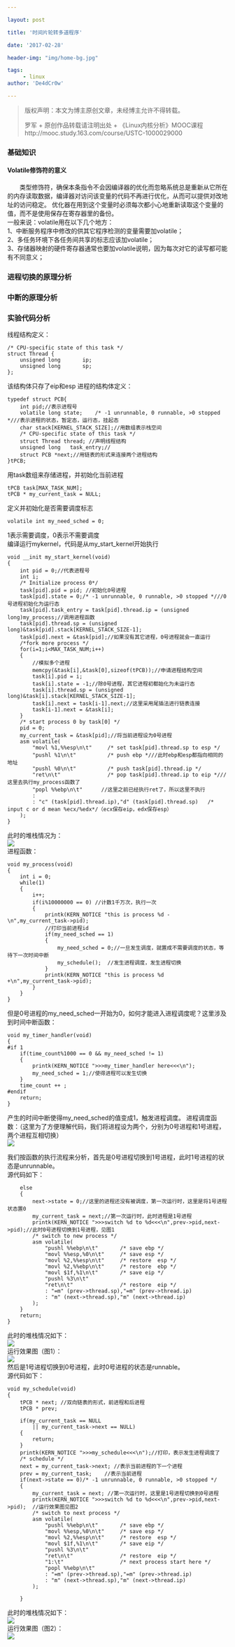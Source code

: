 ```yaml
---

layout: post

title: '时间片轮转多道程序'

date: '2017-02-28'

header-img: "img/home-bg.jpg"

tags:
     - linux
author: 'De4dCr0w'

---
```


>版权声明：本文为博主原创文章，未经博主允许不得转载。
>
>罗军 + 原创作品转载请注明出处 + 《Linux内核分析》MOOC课程http://mooc.study.163.com/course/USTC-1000029000  

### 基础知识 ###
#### Volatile修饰符的意义 ####

　　类型修饰符，确保本条指令不会因编译器的优化而忽略系统总是重新从它所在的内存读取数据，编译器对访问该变量的代码不再进行优化，从而可以提供对改地址的访问稳定。 优化器在用到这个变量时必须每次都小心地重新读取这个变量的值，而不是使用保存在寄存器里的备份。  
一般来说：volatile用在以下几个地方：  
1、中断服务程序中修改的供其它程序检测的变量需要加volatile；  
2、多任务环境下各任务间共享的标志应该加volatile；  
3、存储器映射的硬件寄存器通常也要加volatile说明，因为每次对它的读写都可能有不同意义；

### 进程切换的原理分析 ###


### 中断的原理分析 ###

### 实验代码分析 ###
线程结构定义：  

	/* CPU-specific state of this task */
	struct Thread {
	    unsigned long		ip;
	    unsigned long		sp;
	};  
该结构体只存了eip和esp 
进程的结构体定义：  

	typedef struct PCB{
	    int pid;//表示进程号
	    volatile long state;	/* -1 unrunnable, 0 runnable, >0 stopped *///表示进程的状态，暂定态，运行态，挂起态
	    char stack[KERNEL_STACK_SIZE];//用数组表示栈空间
	    /* CPU-specific state of this task */
	    struct Thread thread; //声明线程结构
	    unsigned long	task_entry;//
	    struct PCB *next;//用链表的形式来连接两个进程结构
	}tPCB;
用task数组来存储进程，并初始化当前进程

	tPCB task[MAX_TASK_NUM];
	tPCB * my_current_task = NULL;  
定义并初始化是否需要调度标志  

	volatile int my_need_sched = 0;  
1表示需要调度，0表示不需要调度  
编译运行mykernel，代码是从my_start_kernel开始执行  
	
	void __init my_start_kernel(void)
	{
	    int pid = 0;//代表进程号
	    int i;
	    /* Initialize process 0*/
	    task[pid].pid = pid; //初始化0号进程
	    task[pid].state = 0;/* -1 unrunnable, 0 runnable, >0 stopped *///0号进程初始化为运行态
	    task[pid].task_entry = task[pid].thread.ip = (unsigned long)my_process;//调用进程函数
	    task[pid].thread.sp = (unsigned long)&task[pid].stack[KERNEL_STACK_SIZE-1];
	    task[pid].next = &task[pid];//如果没有其它进程，0号进程就会一直运行
	    /*fork more process */
	    for(i=1;i<MAX_TASK_NUM;i++)
	    {
			//模拟多个进程
	        memcpy(&task[i],&task[0],sizeof(tPCB));//申请进程结构空间
	        task[i].pid = i;
	        task[i].state = -1;//除0号进程，其它进程初都始化为未运行态
	        task[i].thread.sp = (unsigned long)&task[i].stack[KERNEL_STACK_SIZE-1];
	        task[i].next = task[i-1].next;//这里采用尾插法进行链表连接
	        task[i-1].next = &task[i];
	    }
	    /* start process 0 by task[0] */
	    pid = 0;
	    my_current_task = &task[pid];//将当前进程设为0号进程
		asm volatile(
	    	"movl %1,%%esp\n\t" 	/* set task[pid].thread.sp to esp */
	    	"pushl %1\n\t" 	        /* push ebp *///此时ebp和esp都指向相同的地址
	    	"pushl %0\n\t" 	        /* push task[pid].thread.ip */
	    	"ret\n\t" 	            /* pop task[pid].thread.ip to eip *///这里去执行my_process函数了
	    	"popl %%ebp\n\t"      //这里之前已经执行ret了，所以这里不执行
	    	: 
	    	: "c" (task[pid].thread.ip),"d" (task[pid].thread.sp)	/* input c or d mean %ecx/%edx*/（ecx保存eip，edx保存esp）
		);
	}   
此时的堆栈情况为：  
![](http://i.imgur.com/dWxFki6.png)  
进程函数：  

	void my_process(void)
	{
	    int i = 0;
	    while(1)
	    {
	        i++;
	        if(i%10000000 == 0) //计数1千万次，执行一次
	        {
	            printk(KERN_NOTICE "this is process %d -\n",my_current_task->pid);
				//打印当前进程id
	            if(my_need_sched == 1)
	            {
	                my_need_sched = 0;//一旦发生调度，就置成不需要调度的状态，等待下一次时间中断
	        	    my_schedule();  //发生进程调度，发生进程切换
	        	}
	        	printk(KERN_NOTICE "this is process %d +\n",my_current_task->pid);
	        }     
	    }
	}  
但是0号进程的my_need_sched一开始为0，如何才能进入进程调度呢？这里涉及到时间中断函数：  

	void my_timer_handler(void)
	{
	#if 1
	    if(time_count%1000 == 0 && my_need_sched != 1)
	    {
	        printk(KERN_NOTICE ">>>my_timer_handler here<<<\n");
	        my_need_sched = 1;//使得进程可以发生切换
	    } 
	    time_count ++ ;  
	#endif
	    return;  	
	}
产生的时间中断使得my_need_sched的值变成1，触发进程调度。
进程调度函数：（这里为了方便理解代码，我们将进程设为两个，分别为0号进程和1号进程，两个进程互相切换）    
![](http://i.imgur.com/8l35PBH.png)  

我们按函数的执行流程来分析，首先是0号进程切换到1号进程，此时1号进程的状态是unrunnable。  
源代码如下：  

	    else
	    {
	        next->state = 0;//这里的进程还没有被调度，第一次运行时，这里是将1号进程状态置0
	        my_current_task = next;//第一次运行时，此时进程是1号进程
	        printk(KERN_NOTICE ">>>switch %d to %d<<<\n",prev->pid,next->pid);//此时0号进程切换到1号进程，见图1
	    	/* switch to new process */
	    	asm volatile(	
	        	"pushl %%ebp\n\t" 	    /* save ebp */
	        	"movl %%esp,%0\n\t" 	/* save esp */
	        	"movl %2,%%esp\n\t"     /* restore  esp */
	        	"movl %2,%%ebp\n\t"     /* restore  ebp */
	        	"movl $1f,%1\n\t"       /* save eip */	
	        	"pushl %3\n\t" 
	        	"ret\n\t" 	            /* restore  eip */
	        	: "=m" (prev->thread.sp),"=m" (prev->thread.ip)
	        	: "m" (next->thread.sp),"m" (next->thread.ip)
	    	);          
	    }   
	    return;	
	}    

此时的堆栈情况如下：  
![](http://i.imgur.com/n6U32yk.png)  
运行效果图（图1）：  
![](http://i.imgur.com/a4A1QGD.png)   
然后是1号进程切换到0号进程，此时0号进程的状态是runnable。  
源代码如下：  
  
	void my_schedule(void)
	{
	    tPCB * next; //双向链表的形式，前进程和后进程
	    tPCB * prev;
	
	    if(my_current_task == NULL 
	        || my_current_task->next == NULL)
	    {
	    	return;
	    }
	    printk(KERN_NOTICE ">>>my_schedule<<<\n");//打印，表示发生进程调度了
	    /* schedule */
	    next = my_current_task->next; //表示当前进程的下一个进程
	    prev = my_current_task;    //表示当前进程
	    if(next->state == 0)/* -1 unrunnable, 0 runnable, >0 stopped */
	    {
	    	my_current_task = next; //第一次运行时，这里是1号进程切换到0号进程
	    	printk(KERN_NOTICE ">>>switch %d to %d<<<\n",prev->pid,next->pid);  //运行效果图见图2
	    	/* switch to next process */
	    	asm volatile(	
	        	"pushl %%ebp\n\t" 	    /* save ebp */
	        	"movl %%esp,%0\n\t" 	/* save esp */
	        	"movl %2,%%esp\n\t"     /* restore  esp */
	        	"movl $1f,%1\n\t"       /* save eip */	
	        	"pushl %3\n\t" 
	        	"ret\n\t" 	            /* restore  eip */
	        	"1:\t"                  /* next process start here */
	        	"popl %%ebp\n\t"
	        	: "=m" (prev->thread.sp),"=m" (prev->thread.ip)
	        	: "m" (next->thread.sp),"m" (next->thread.ip)
	    	); 
	 	
	    }
此时的堆栈情况如下：      
![](http://i.imgur.com/UBxEDYh.png)   
运行效果图（图2）：    
![](http://i.imgur.com/iTSbuPI.png)  







